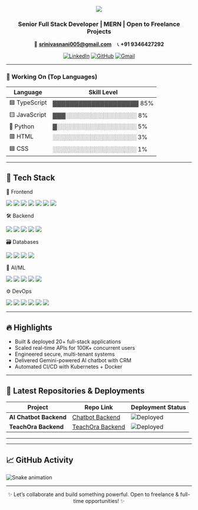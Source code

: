 <!-- GitHub README | Pragada N D S Sai Srinivas -->

<div align="center">

<img src="https://capsule-render.vercel.app/api?type=waving&color=0:0B1120,100:2563EB&height=230&section=header&text=Pragada%20N%20D%20S%20Sai%20Srinivas&fontSize=42&fontColor=FFFFFF&animation=fadeIn" />

<h3> Senior Full Stack Developer | MERN | Open to Freelance Projects</h3>

📧 **srinivasnani005@gmail.com** &nbsp;&nbsp;&nbsp;📞 **+91 9346427292**  

[![LinkedIn](https://img.shields.io/badge/-LinkedIn-0A66C2?style=for-the-badge&logo=linkedin&logoColor=white)](https://linkedin.com/in/pragadasrinivas)
[![GitHub](https://img.shields.io/badge/-GitHub-181717?style=for-the-badge&logo=github&logoColor=white)](https://github.com/srinivasnani005)
[![Gmail](https://img.shields.io/badge/-Gmail-EA4335?style=for-the-badge&logo=gmail&logoColor=white)](mailto:srinivasnani005@gmail.com)

</div>

---

### 🧾 Working On (Top Languages)

| Language     | Skill Level                             |
|--------------|------------------------------------------|
| 🟦 TypeScript | ▓▓▓▓▓▓▓▓▓▓▓▓▓▓▓▓▓▓▓▓ 85%                |
| 🟨 JavaScript | ▓▓▓░░░░░░░░░░░░░░░░░ 8%                  |
| 🐍 Python     | ▓░░░░░░░░░░░░░░░░░░░ 5%                   |
| 🟥 HTML       | ░░░░░░░░░░░░░░░░░░░░ 3%                   |
| 🟦 CSS        | ░░░░░░░░░░░░░░░░░░░░ 1%                   |

---

## 🚀 Tech Stack

🎨 Frontend
<div align="left">
<img src="https://img.shields.io/badge/-React.js-61DAFB?style=for-the-badge&logo=react&logoColor=white" />
<img src="https://img.shields.io/badge/-TypeScript-3178C6?style=for-the-badge&logo=typescript&logoColor=white" />
<img src="https://img.shields.io/badge/-TailwindCSS-38B2AC?style=for-the-badge&logo=tailwindcss&logoColor=white" />
<img src="https://img.shields.io/badge/-MUI-007FFF?style=for-the-badge&logo=mui&logoColor=white" />
<img src="https://img.shields.io/badge/-Redux-764ABC?style=for-the-badge&logo=redux&logoColor=white" />
<img src="https://img.shields.io/badge/-HTML5-E34F26?style=for-the-badge&logo=html5&logoColor=white" />
<img src="https://img.shields.io/badge/-CSS3-1572B6?style=for-the-badge&logo=css3&logoColor=white" />
</div>

🛠 Backend
<div align="left">
<img src="https://img.shields.io/badge/-Node.js-339933?style=for-the-badge&logo=node.js&logoColor=white" />
<img src="https://img.shields.io/badge/-NestJS-E0234E?style=for-the-badge&logo=nestjs&logoColor=white" />
<img src="https://img.shields.io/badge/-Express-000000?style=for-the-badge&logo=express&logoColor=white" />
<img src="https://img.shields.io/badge/-GraphQL-E10098?style=for-the-badge&logo=graphql&logoColor=white" />
<img src="https://img.shields.io/badge/-REST-FF9800?style=for-the-badge&logo=json&logoColor=white" />
</div>

🗃 Databases
<div align="left">
<img src="https://img.shields.io/badge/-MongoDB-47A248?style=for-the-badge&logo=mongodb&logoColor=white" />
<img src="https://img.shields.io/badge/-MySQL-4479A1?style=for-the-badge&logo=mysql&logoColor=white" />
<img src="https://img.shields.io/badge/-PostgreSQL-4169E1?style=for-the-badge&logo=postgresql&logoColor=white" />
<img src="https://img.shields.io/badge/-Firebase-FFCA28?style=for-the-badge&logo=firebase&logoColor=black" />
</div>

🤖 AI/ML
<div align="left">
<img src="https://img.shields.io/badge/-Python-3776AB?style=for-the-badge&logo=python&logoColor=white" />
<img src="https://img.shields.io/badge/-FastAPI-009688?style=for-the-badge&logo=fastapi&logoColor=white" />
<img src="https://img.shields.io/badge/-FAISS-4E4E4E?style=for-the-badge" />
<img src="https://img.shields.io/badge/-scikit--learn-F7931E?style=for-the-badge&logo=scikit-learn&logoColor=white" />
<img src="https://img.shields.io/badge/-NumPy-013243?style=for-the-badge&logo=numpy&logoColor=white" />
</div>

⚙️ DevOps
<div align="left">
<img src="https://img.shields.io/badge/-Docker-2496ED?style=for-the-badge&logo=docker&logoColor=white" />
<img src="https://img.shields.io/badge/-Kubernetes-326CE5?style=for-the-badge&logo=kubernetes&logoColor=white" />
<img src="https://img.shields.io/badge/-NGINX-009639?style=for-the-badge&logo=nginx&logoColor=white" />
<img src="https://img.shields.io/badge/-AWS-232F3E?style=for-the-badge&logo=amazon-aws&logoColor=white" />
<img src="https://img.shields.io/badge/-GitHub-181717?style=for-the-badge&logo=github&logoColor=white" />
<img src="https://img.shields.io/badge/-Vercel-000000?style=for-the-badge&logo=vercel&logoColor=white" />
</div>

---

## 🔥 Highlights

- Built & deployed 20+ full-stack applications
- Scaled real-time APIs for 100K+ concurrent users
- Engineered secure, multi-tenant systems
- Delivered Gemini-powered AI chatbot with CRM
- Automated CI/CD with Kubernetes + Docker

---

## 📁 Latest Repositories & Deployments

| Project             | Repo Link                                                                 | Deployment Status                          |
|---------------------|---------------------------------------------------------------------------|--------------------------------------------|
| **AI Chatbot Backend** | [Chatbot Backend](https://github.com/Dpr-admin/chatbot_backend)           | ![Deployed](https://img.shields.io/badge/deployed-✅-green) |
| **TeachOra Backend**   | [TeachOra Backend](https://github.com/teachora/teachora_backend)           | ![Deployed](https://img.shields.io/badge/deployed-✅-green) |

---

---

## 📈 GitHub Activity

![Snake animation](https://raw.githubusercontent.com/tobiasmeyhoefer/tobiasmeyhoefer/output/github-snake-dark.svg)


---

<div align="center">

✨ Let’s collaborate and build something powerful. Open to freelance & full-time opportunities! ✨

</div>
